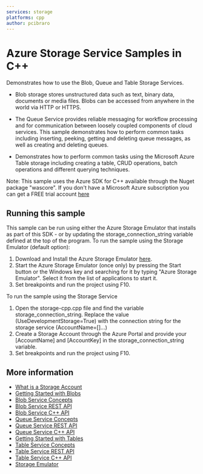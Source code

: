 ```yaml
---
services: storage
platforms: cpp
author: pcibraro
---
```


# Azure Storage Service Samples in C++

Demonstrates how to use the Blob, Queue and Table Storage Services.

- Blob storage stores unstructured data such as text, binary data, documents or media files. Blobs can be accessed from anywhere in the world via HTTP or HTTPS.

- The Queue Service provides reliable messaging for workflow processing and for communication
between loosely coupled components of cloud services. This sample demonstrates how to perform common tasks including
inserting, peeking, getting and deleting queue messages, as well as creating and deleting queues.

- Demonstrates how to perform common tasks using the Microsoft Azure Table storage including creating a table, CRUD operations, batch operations and different querying techniques.

Note: This sample uses the Azure SDK for C++ available through the Nuget package "wascore". If you don't have a Microsoft Azure subscription you can
get a FREE trial account [here](http://go.microsoft.com/fwlink/?LinkId=330212)

## Running this sample

This sample can be run using either the Azure Storage Emulator that installs as part of this SDK - or by
updating the storage_connection_string variable defined at the top of the program.
To run the sample using the Storage Emulator (default option):

1. Download and Install the Azure Storage Emulator [here](http://azure.microsoft.com/en-us/downloads/).
2. Start the Azure Storage Emulator (once only) by pressing the Start button or the Windows key and searching for it by typing "Azure Storage Emulator". Select it from the list of applications to start it.
3. Set breakpoints and run the project using F10.

To run the sample using the Storage Service

1. Open the storage-cpp.cpp file and find the variable storage_connection_string. Replace the value (UseDevelopmentStorage=True) with the connection string for the storage service (AccountName=[]...)
2. Create a Storage Account through the Azure Portal and provide your [AccountName] and [AccountKey] in the storage_connection_string variable.
3. Set breakpoints and run the project using F10.

## More information
- [What is a Storage Account](http://azure.microsoft.com/en-us/documentation/articles/storage-whatis-account/)
- [Getting Started with Blobs](http://azure.microsoft.com/en-us/documentation/articles/storage-dotnet-how-to-use-blobs/)
- [Blob Service Concepts](http://msdn.microsoft.com/en-us/library/dd179376.aspx)
- [Blob Service REST API](http://msdn.microsoft.com/en-us/library/dd135733.aspx)
- [Blob Service C++ API](https://azure.microsoft.com/en-us/documentation/articles/storage-c-plus-plus-how-to-use-blobs/)
- [Queue Service Concepts](http://msdn.microsoft.com/en-us/library/dd179353.aspx)
- [Queue Service REST API](http://msdn.microsoft.com/en-us/library/dd179363.aspx)
- [Queue Service C++ API](https://azure.microsoft.com/en-us/documentation/articles/storage-c-plus-plus-how-to-use-queues/)
- [Getting Started with Tables](http://azure.microsoft.com/en-us/documentation/articles/storage-dotnet-how-to-use-tables/)
- [Table Service Concepts](http://msdn.microsoft.com/en-us/library/dd179463.aspx)
- [Table Service REST API](http://msdn.microsoft.com/en-us/library/dd179423.aspx)
- [Table Service C++ API](https://azure.microsoft.com/en-us/documentation/articles/storage-c-plus-plus-how-to-use-tables/)
- [Storage Emulator](http://msdn.microsoft.com/en-us/library/azure/hh403989.aspx)
